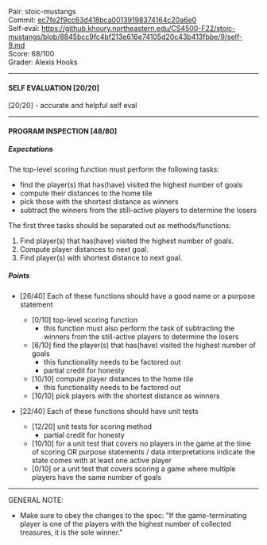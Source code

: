 Pair: stoic-mustangs \
Commit: [ec7fe2f9cc63d418bca00139198374164c20a6e0](https://github.khoury.northeastern.edu/CS4500-F22/stoic-mustangs/tree/ec7fe2f9cc63d418bca00139198374164c20a6e0) \
Self-eval: https://github.khoury.northeastern.edu/CS4500-F22/stoic-mustangs/blob/8845bcc9fc4bf213e616e74105d20c43b413fbbe/9/self-9.md \
Score: 68/100\
Grader: Alexis Hooks

<hr>

#### SELF EVALUATION [20/20]

[20/20] - accurate and helpful self eval

<hr>

#### PROGRAM INSPECTION [48/80]

##### Expectations

The top-level scoring function must perform the following tasks:

- find the player(s) that has(have) visited the highest number of goals
- compute their distances to the home tile
- pick those with the shortest distance as winners
- subtract the winners from the still-active players to determine the losers
  
The first three tasks should be separated out as methods/functions:

1. Find player(s) that has(have) visited the highest number of goals.
2. Compute player distances to next goal.
3. Find player(s) with shortest distance to next goal.

##### Points

- [26/40] Each of these functions should have a good name or a purpose statement
  - [0/10] top-level scoring function
    - this function must also perform the task of subtracting the winners from the still-active players to determine the losers
  - [6/10] find the player(s) that has(have) visited the highest number of goals
    - this functionality needs to be factored out
    - partial credit for honesty
  - [10/10] compute player distances to the home tile
    - this functionality needs to be factored out
  - [10/10] pick players with the shortest distance as winners

- [22/40] Each of these functions should have unit tests
  - [12/20] unit tests for scoring method
    - partial credit for honesty
  - [10/10] for a unit test that covers no players in the game at the time of scoring OR purpose statements / data interpretations indicate the state comes with at least one active player
  - [0/10] or a unit test that covers scoring a game where multiple players have the same number of goals
  
<hr>

GENERAL NOTE:
- Make sure to obey the changes to the spec: "If the game-terminating player is one of the players with the highest number of collected treasures, it is the sole winner."

